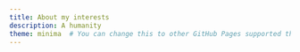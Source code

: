 ```yaml
---
title: About my interests
description: A humanity
theme: minima  # You can change this to other GitHub Pages supported themes
---
```


